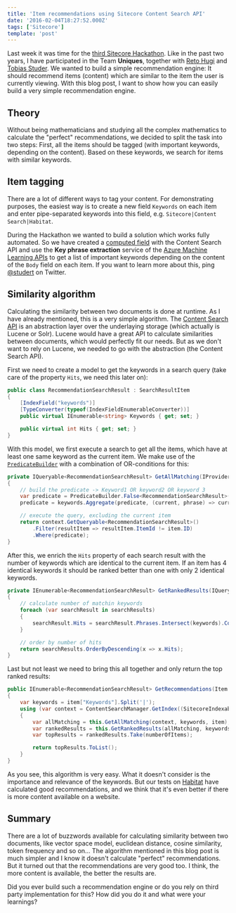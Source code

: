 ```yaml
---
title: 'Item recommendations using Sitecore Content Search API'
date: '2016-02-04T18:27:52.000Z'
tags: ['Sitecore']
template: 'post'
---
```


Last week it was time for the [third Sitecore
Hackathon](http://sitecorehackathon.org/sitecore-hackathon-2016/). Like in the
past two years, I have participated in the Team **Uniques**, together with [Reto
Hugi](https://twitter.com/retohugi) and [Tobias
Studer](https://twitter.com/studert). We wanted to build a simple recommendation
engine: It should recommend items (content) which are similar to the item the
user is currently viewing. With this blog post, I want to show how you can
easily build a very simple recommendation engine.

## Theory

Without being mathematicians and studying all the complex mathematics to
calculate the "perfect" recommendations, we decided to split the task into two
steps: First, all the items should be tagged (with important keywords, depending
on the content). Based on these keywords, we search for items with similar
keywords.

## Item tagging

There are a lot of different ways to tag your content. For demonstrating
purposes, the easiest way is to create a new field `Keywords` on each item and
enter pipe-separated keywords into this field, e.g. `Sitecore|Content Search|Habitat`.

During the Hackathon we wanted to build a solution which works fully automated.
So we have created a [computed
field](http://www.sitecore.net/learn/blogs/technical-blogs/john-west-sitecore-blog/posts/2013/03/sitecore-7-computed-index-fields.aspx)
with the Content Search API and use the **Key phrase extraction** service of the
[Azure Machine Learning
APIs](https://azure.microsoft.com/en-us/documentation/articles/machine-learning-apps-text-analytics/#key-phrase-extraction)
to get a list of important keywords depending on the content of the `Body` field
on each item. If you want to learn more about this, ping
[@studert](https://twitter.com/studert) on Twitter.

## Similarity algorithm

Calculating the similarity between two documents is done at runtime. As I have
already mentioned, this is a very simple algorithm. The [Content Search
API](https://sdn.sitecore.net/Reference/Sitecore%207/Developers%20Guide%20to%20Item%20Buckets%20and%20Search.aspx)
is an abstraction layer over the underlaying storage (which actually is Lucene
or Solr). Lucene would have a great API to calculate similarities between
documents, which would perfectly fit our needs. But as we don't want to rely on
Lucene, we needed to go with the abstraction (the Content Search API).

First we need to create a model to get the keywords in a search query (take care
of the property `Hits`, we need this later on):

```csharp
public class RecommendationSearchResult : SearchResultItem
{
    [IndexField("keywords")]
    [TypeConverter(typeof(IndexFieldEnumerableConverter))]
    public virtual IEnumerable<string> Keywords { get; set; }

    public virtual int Hits { get; set; }
}
```

With this model, we first execute a search to get all the items, which have at
least one same keyword as the current item. We make use of the
[`PredicateBuilder`](http://www.sitecore.net/learn/blogs/technical-blogs/sitecore-7-development-team/posts/2013/05/sitecore-7-predicate-builder.aspx)
with a combination of OR-conditions for this:

```csharp
private IQueryable<RecommendationSearchResult> GetAllMatching(IProviderSearchContext context, IEnumerable<string> keywords, Item item)
{
    // build the predicate -> Keyword1 OR keyword2 OR keyword 3
    var predicate = PredicateBuilder.False<RecommendationSearchResult>();
    predicate = keywords.Aggregate(predicate, (current, phrase) => current.Or(resultItem => resultItem.Keywords.Contains(phrase)));

    // execute the query, excluding the current item
    return context.GetQueryable<RecommendationSearchResult>()
        .Filter(resultItem => resultItem.ItemId != item.ID)
        .Where(predicate);
}
```

After this, we enrich the `Hits` property of each search result with the number
of keywords which are identical to the current item. If an item has 4 identical
keywords it should be ranked better than one with only 2 identical keywords.

```csharp
private IEnumerable<RecommendationSearchResult> GetRankedResults(IQueryable<RecommendationSearchResult> searchResults, IEnumerable<string> keywords)
{
    // calculate number of matchin keywords
    foreach (var searchResult in searchResults)
    {
        searchResult.Hits = searchResult.Phrases.Intersect(keywords).Count();
    }

    // order by number of hits
    return searchResults.OrderByDescending(x => x.Hits);
}
```

Last but not least we need to bring this all together and only return the top
ranked results:

```csharp
public IEnumerable<RecommendationSearchResult> GetRecommendations(Item item, int numberOfItems)
{
    var keywords = item["Keywords"].Split('|');
    using (var context = ContentSearchManager.GetIndex((SitecoreIndexableItem)item).CreateSearchContext())
    {
        var allMatching = this.GetAllMatching(context, keywords, item);
        var rankedResults = this.GetRankedResults(allMatching, keywords);
        var topResults = rankedResults.Take(numberOfItems);

        return topResults.ToList();
    }
}
```

As you see, this algorithm is very easy. What it doesn't consider is the
importance and relevance of the keywords. But our tests on
[Habitat](https://github.com/Sitecore/Habitat) have calculated good
recommendations, and we think that it's even better if there is more content
available on a website.

## Summary

There are a lot of buzzwords available for calculating similarity between two
documents, like vector space model, euclidean distance, cosine similarity, token
frequency and so on... The algorithm mentioned in this blog post is much simpler
and I know it doesn't calculate "perfect" recommendations. But it turned out
that the recommendations are very good too. I think, the more content is
available, the better the results are.

Did you ever build such a recommendation engine or do you rely on third party
implementation for this? How did you do it and what were your learnings?
